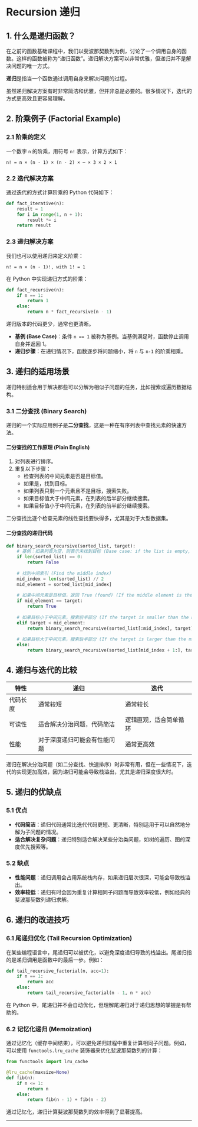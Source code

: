 # Recursion 递归

## 1. 什么是递归函数？

在之前的函数基础课程中，我们以斐波那契数列为例，讨论了一个调用自身的函数。这样的函数被称为“递归函数”。递归解决方案可以非常优雅，但递归并不是解决问题的唯一方式。

**递归**是指当一个函数通过调用自身来解决问题的过程。

虽然递归解决方案有时非常简洁和优雅，但并非总是必要的。很多情况下，迭代的方式更高效且更容易理解。

## 2. 阶乘例子 (Factorial Example)

### 2.1 阶乘的定义

一个数字 `n` 的阶乘，用符号 `n!` 表示，计算方式如下：

```
n! = n × (n - 1) × (n - 2) × ⋯ × 3 × 2 × 1
```

### 2.2 迭代解决方案

通过迭代的方式计算阶乘的 Python 代码如下：

```python
def fact_iterative(n):
    result = 1
    for i in range(1, n + 1):
        result *= i
    return result
```

### 2.3 递归解决方案

我们也可以使用递归来定义阶乘：

```
n! = n × (n - 1)!, with 1! = 1
```

在 Python 中实现递归方式的阶乘：

```python
def fact_recursive(n):
    if n == 1:
        return 1
    else:
        return n * fact_recursive(n - 1)
```

递归版本的代码更少，通常也更清晰。

- **基例 (Base Case)**：条件 `n == 1` 被称为基例。当基例满足时，函数停止调用自身并返回 1。
- **递归步骤**：在递归情况下，函数逐步将问题缩小，将 `n` 与 `n-1` 的阶乘相乘。

## 3. 递归的适用场景

递归特别适合用于解决那些可以分解为相似子问题的任务，比如搜索或遍历数据结构。

### 3.1 二分查找 (Binary Search)

递归的一个实际应用例子是**二分查找**，这是一种在有序列表中查找元素的快速方法。

#### 二分查找的工作原理 (Plain English)

1. 对列表进行排序。
2. 重复以下步骤：
   - 检查列表的中间元素是否是目标值。
   - 如果是，找到目标。
   - 如果列表只剩一个元素且不是目标，搜索失败。
   - 如果目标值大于中间元素，在列表的后半部分继续搜索。
   - 如果目标值小于中间元素，在列表的前半部分继续搜索。

二分查找比逐个检查元素的线性查找要快得多，尤其是对于大型数据集。

#### 二分查找的递归代码

```python
def binary_search_recursive(sorted_list, target):
    # 基例：如果列表为空，则表示未找到目标 (Base case: if the list is empty, the target is not found)
    if len(sorted_list) == 0:
        return False
    
    # 找到中间索引 (Find the middle index)
    mid_index = len(sorted_list) // 2
    mid_element = sorted_list[mid_index]
    
    # 如果中间元素是目标值，返回 True (found) (If the middle element is the target, return True)
    if mid_element == target:
        return True
    
    # 如果目标小于中间元素，搜索前半部分 (If the target is smaller than the middle element, search the first half)
    elif target < mid_element:
        return binary_search_recursive(sorted_list[:mid_index], target)
    
    # 如果目标大于中间元素，搜索后半部分 (If the target is larger than the middle element, search the second half)
    else:
        return binary_search_recursive(sorted_list[mid_index + 1:], target)
```

## 4. 递归与迭代的比较

| 特性                 | 递归                          | 迭代                |
|---------------------|-------------------------------|---------------------|
| 代码长度            | 通常较短                       | 通常较长           |
| 可读性              | 适合解决分治问题，代码简洁     | 逻辑直观，适合简单循环 |
| 性能                | 对于深度递归可能会有性能问题   | 通常更高效         |

递归在解决分治问题（如二分查找、快速排序）时非常有用，但在一些情况下，迭代的实现更加高效，因为递归可能会导致栈溢出，尤其是递归深度很大时。

## 5. 递归的优缺点

### 5.1 优点

- **代码简洁**：递归代码通常比迭代代码更短、更清晰，特别适用于可以自然地分解为子问题的情况。
- **适合解决复杂问题**：递归特别适合解决某些分治类问题，如树的遍历、图的深度优先搜索等。

### 5.2 缺点

- **性能问题**：递归调用会占用系统栈内存，如果递归层次很深，可能会导致栈溢出。
- **效率较低**：递归有时会因为重复计算相同子问题而导致效率较低，例如经典的斐波那契数列递归求解。

## 6. 递归的改进技巧

### 6.1 尾递归优化 (Tail Recursion Optimization)

在某些编程语言中，尾递归可以被优化，以避免深度递归导致的栈溢出。尾递归指的是递归调用是函数中的最后一步。例如：

```python
def tail_recursive_factorial(n, acc=1):
    if n == 1:
        return acc
    else:
        return tail_recursive_factorial(n - 1, n * acc)
```

在 Python 中，尾递归并不会自动优化，但理解尾递归对于递归思想的掌握是有帮助的。

### 6.2 记忆化递归 (Memoization)

通过记忆化（缓存中间结果），可以避免递归过程中重复计算相同子问题。例如，可以使用 `functools.lru_cache` 装饰器来优化斐波那契数列的计算：

```python
from functools import lru_cache

@lru_cache(maxsize=None)
def fib(n):
    if n <= 1:
        return n
    else:
        return fib(n - 1) + fib(n - 2)
```

通过记忆化，递归计算斐波那契数列的效率得到了显著提高。

---

